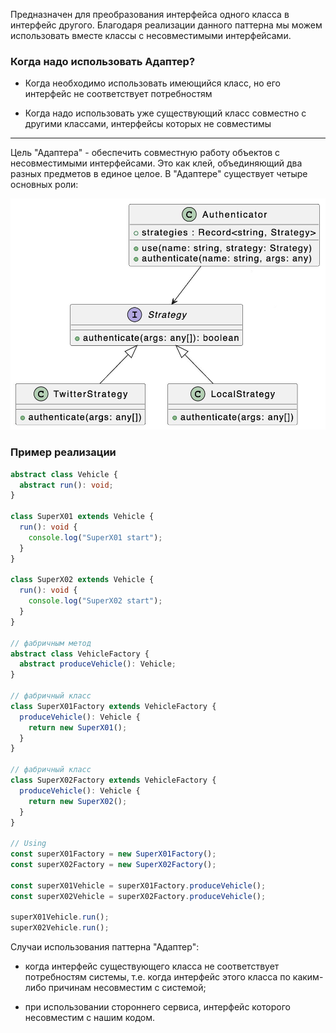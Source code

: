 
Предназначен для преобразования интерфейса одного класса в интерфейс другого. Благодаря реализации данного паттерна мы можем использовать вместе классы с несовместимыми интерфейсами.

### Когда надо использовать Адаптер?

- Когда необходимо использовать имеющийся класс, но его интерфейс не соответствует потребностям

- Когда надо использовать уже существующий класс совместно с другими классами, интерфейсы которых не совместимы

<hr />

Цель "Адаптера" - обеспечить совместную работу объектов с несовместимыми интерфейсами. Это как клей, объединяющий два разных предметов в единое целое. В "Адаптере" существует четыре основных роли:

![Alt text](./assets/Адаптер%20~%20Adapter.png) 

### Пример реализации

```ts
abstract class Vehicle {
  abstract run(): void;
}

class SuperX01 extends Vehicle {
  run(): void {
    console.log("SuperX01 start");
  }
}

class SuperX02 extends Vehicle {
  run(): void {
    console.log("SuperX02 start");
  }
}

// фабричным метод
abstract class VehicleFactory {
  abstract produceVehicle(): Vehicle;
}

// фабричный класс
class SuperX01Factory extends VehicleFactory {
  produceVehicle(): Vehicle {
    return new SuperX01();
  }
}

// фабричный класс
class SuperX02Factory extends VehicleFactory {
  produceVehicle(): Vehicle {
    return new SuperX02();
  }
}

// Using
const superX01Factory = new SuperX01Factory();
const superX02Factory = new SuperX02Factory();

const superX01Vehicle = superX01Factory.produceVehicle();
const superX02Vehicle = superX02Factory.produceVehicle();

superX01Vehicle.run();
superX02Vehicle.run();
```

Случаи использования паттерна "Адаптер":

- когда интерфейс существующего класса не соответствует потребностям системы, т.е. когда интерфейс этого класса по каким-либо причинам несовместим с системой;

- при использовании стороннего сервиса, интерфейс которого несовместим с нашим кодом.
